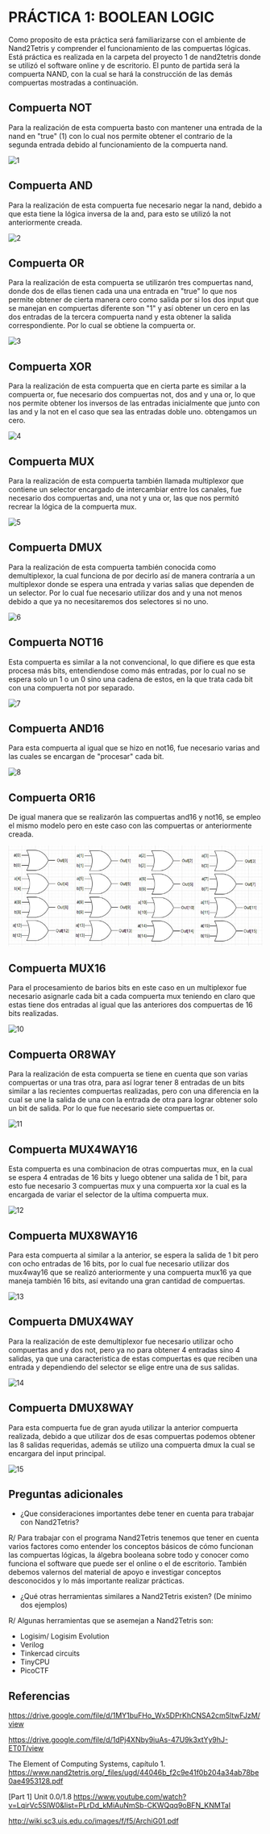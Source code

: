 # PRÁCTICA 1: BOOLEAN LOGIC

Como proposito de esta práctica será familiarizarse con el ambiente de Nand2Tetris y comprender el funcionamiento de las compuertas lógicas.
Está práctica es realizada en la carpeta del proyecto 1 de nand2tetris donde se utilizó el software online y de escritorio. El punto de partida será la compuerta NAND, con la cual se hará la construcción de las demás compuertas mostradas a continuación.

## Compuerta NOT
Para la realización de esta compuerta basto con mantener una entrada de la nand en "true" (1) con lo cual nos permite obtener el contrario de la segunda entrada debido al funcionamiento de la compuerta nand.

![1](https://github.com/JxxnDx/Grupo-MVidia/blob/main/Pr%C3%A1ctica%201/img2/1.jpeg)

## Compuerta AND
Para la realización de esta compuerta fue necesario negar la nand, debido a que esta tiene la lógica inversa de la and, para esto se utilizó la not anteriormente creada.

![2](https://github.com/JxxnDx/Grupo-MVidia/blob/main/Pr%C3%A1ctica%201/img2/2.jpeg)

## Compuerta OR
Para la realización de esta compuerta se utilizarón tres compuertas nand, donde dos de ellas tienen cada una una entrada en "true" lo que nos permite obtener de cierta manera cero como salida por si los dos input que se manejan 
en compuertas diferente son "1" y así obtener un cero en las dos entradas de la tercera compuerta nand y esta obtener la salida correspondiente. Por lo cual se obtiene la compuerta or.

![3](https://github.com/JxxnDx/Grupo-MVidia/blob/main/Pr%C3%A1ctica%201/img2/3.jpeg)

## Compuerta XOR
Para la realización de esta compuerta que en cierta parte es similar a la compuerta or, fue necesario dos compuertas not, dos and y una or, lo que nos permite obtener los inversos de las entradas inicialmente que junto con las and y la not en el caso que sea las entradas doble uno. obtengamos un cero.

![4](https://github.com/JxxnDx/Grupo-MVidia/blob/main/Pr%C3%A1ctica%201/img2/4.jpeg)

## Compuerta MUX
Para la realización de esta compuerta también llamada multiplexor que contiene un selector encargado de intercambiar entre los canales, fue necesario dos compuertas and, una not y una or, las que nos permitó recrear la lógica de la compuerta mux.

![5](https://github.com/JxxnDx/Grupo-MVidia/blob/main/Pr%C3%A1ctica%201/img2/5.jpeg)

## Compuerta DMUX
Para la realización de esta compuerta también conocida como demultiplexor, la cual funciona de por decirlo así de manera contraría a un multiplexor donde se espera una entrada y varias salias que dependen de un selector. Por lo cual fue necesario utilizar dos and y una not menos debido a que ya no necesitaremos dos selectores si no uno.

![6](https://github.com/JxxnDx/Grupo-MVidia/blob/main/Pr%C3%A1ctica%201/img2/6.jpeg)

## Compuerta NOT16
Esta compuerta es similar a la not convencional, lo que difiere es que esta procesa más bits, entendiendose como más entradas, por lo cual no se espera solo un 1 o un 0 sino una cadena de estos, en la que trata cada bit con una compuerta not por separado.

![7](https://github.com/JxxnDx/Grupo-MVidia/blob/main/Pr%C3%A1ctica%201/img2/7.jpeg)


## Compuerta AND16
Para esta compuerta al igual que se hizo en not16, fue necesario varias and las cuales se encargan de "procesar" cada bit.

![8](https://github.com/JxxnDx/Grupo-MVidia/blob/main/Pr%C3%A1ctica%201/img2/8.jpeg)

## Compuerta OR16
De igual manera que se realizarón las compuertas and16 y not16, se empleo el mismo modelo pero en este caso con las compuertas or anteriormente creada.

![9](https://github.com/JxxnDx/Grupo-MVidia/blob/main/Pr%C3%A1ctica%201/img2/9.JPG)

## Compuerta MUX16
Para el procesamiento de barios bits en este caso en un multiplexor fue necesario asignarle cada bit a cada compuerta mux teniendo en claro que estas tiene dos entradas al igual que las anteriores dos compuertas de 16 bits realizadas.

![10](https://github.com/JxxnDx/Grupo-MVidia/blob/main/Pr%C3%A1ctica%201/img2/10.png)

## Compuerta OR8WAY
Para la realización de esta compuerta se tiene en cuenta que son varias compuertas or una tras otra, para así lograr tener 8 entradas de un bits similar a las recientes compuertas realizadas, pero con una diferencia en la cual se une la salida de una con la entrada de otra para lograr obtener solo un bit de salida. Por lo que fue necesario siete compuertas or.

![11](https://github.com/JxxnDx/Grupo-MVidia/blob/main/Pr%C3%A1ctica%201/img2/11.JPG)

## Compuerta MUX4WAY16
Esta compuerta es una combinacion de otras compuertas mux, en la cual se espera 4 entradas de 16 bits y luego obtener una salida de 1 bit, para esto fue necesario 3 compuertas mux y una compuerta xor la cual es la encargada de variar el selector de la ultima compuerta mux.

![12](https://github.com/JxxnDx/Grupo-MVidia/blob/main/Pr%C3%A1ctica%201/img2/12.jpeg)


## Compuerta MUX8WAY16
Para esta compuerta al similar a la anterior, se espera la salida de 1 bit pero con ocho entradas de 16 bits, por lo cual fue necesario utilizar dos mux4way16 que se realizó anteriormente y una compuerta mux16 ya que maneja también 16 bits, así evitando una gran cantidad de compuertas.

![13](https://github.com/JxxnDx/Grupo-MVidia/blob/main/Pr%C3%A1ctica%201/img2/13.jpeg)

## Compuerta DMUX4WAY
Para la realización de este demultiplexor fue necesario utilizar ocho compuertas and y dos not, pero ya no para obtener 4 entradas sino 4 salidas, ya que una caracteristica de estas compuertas es que reciben una entrada y dependiendo del selector se elige entre una de sus salidas.

![14](https://github.com/JxxnDx/Grupo-MVidia/blob/main/Pr%C3%A1ctica%201/img2/14.JPG)

## Compuerta DMUX8WAY
Para esta compuerta fue de gran ayuda utilizar la anterior compuerta realizada, debido a que utilizar dos de esas compuertas podemos obtener las 8 salidas requeridas, además se utilizo una compuerta dmux la cual se encargara del input principal.

![15](https://github.com/JxxnDx/Grupo-MVidia/blob/main/Pr%C3%A1ctica%201/img2/15.jpeg)

## Preguntas adicionales
* ¿Que consideraciones importantes debe tener en cuenta para trabajar con Nand2Tetris?

R/ Para trabajar con el programa Nand2Tetris tenemos que tener en cuenta varios factores como entender los conceptos básicos de cómo funcionan las compuertas lógicas, la álgebra booleana sobre todo y conocer como funciona el software que puede ser el online o el de escritorio. También debemos valernos del material de apoyo e investigar conceptos desconocidos y lo más importante realizar prácticas.

* ¿Qué otras herramientas similares a Nand2Tetris existen? (De mínimo dos ejemplos)

R/ Algunas herramientas que se asemejan a Nand2Tetris son:
* Logisim/ Logisim Evolution
* Verilog
* ⁠Tinkercad circuits 
* ⁠TinyCPU
* ⁠PicoCTF



## Referencias

https://drive.google.com/file/d/1MY1buFHo_Wx5DPrKhCNSA2cm5ltwFJzM/view

https://drive.google.com/file/d/1dPj4XNby9iuAs-47U9k3xtYy9hJ-ET0T/view

The Element of Computing Systems, capítulo 1. https://www.nand2tetris.org/_files/ugd/44046b_f2c9e41f0b204a34ab78be0ae4953128.pdf

[Part 1] Unit 0.0/1.8 https://www.youtube.com/watch?v=LqirVc5SlW0&list=PLrDd_kMiAuNmSb-CKWQqq9oBFN_KNMTaI 

http://wiki.sc3.uis.edu.co/images/f/f5/ArchiG01.pdf
